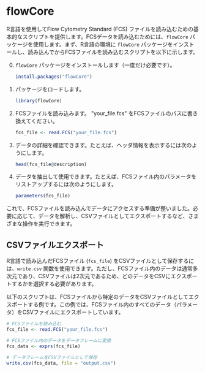 # flowCore

R言語を使用してFlow Cytometry Standard (FCS) ファイルを読み込むための基本的なスクリプトを提供します。FCSデータを読み込むためには、`flowCore` パッケージを使用します。まず、R言語の環境に `flowCore` パッケージをインストールし、読み込んでからFCSファイルを読み込むスクリプトを以下に示します。

0. `flowCore` パッケージをインストールします（一度だけ必要です）。

    ``` R
    install.packages("flowCore")
    ```

1. パッケージをロードします。

    ``` R
    library(flowCore)
    ```

2. FCSファイルを読み込みます。 "your_file.fcs" をFCSファイルのパスに書き換えてください。

    ``` R
    fcs_file <- read.FCS("your_file.fcs")
    ```

3. データの詳細を確認できます。たとえば、ヘッダ情報を表示するには次のようにします。

    ``` R
    head(fcs_file@description)
    ```

4. データを抽出して使用できます。たとえば、FCSファイル内のパラメータをリストアップするには次のようにします。

    ``` R
    parameters(fcs_file)
    ```

これで、FCSファイルを読み込んでデータにアクセスする準備が整いました。必要に応じて、データを解析し、CSVファイルとしてエクスポートするなど、さまざまな操作を実行できます。

## CSVファイルエクスポート

R言語で読み込んだFCSファイル (`fcs_file`) をCSVファイルとして保存するには、`write.csv` 関数を使用できます。ただし、FCSファイル内のデータは通常多次元であり、CSVファイルは2次元であるため、どのデータをCSVにエクスポートするかを選択する必要があります。

以下のスクリプトは、FCSファイルから特定のデータをCSVファイルとしてエクスポートする例です。この例では、FCSファイル内のすべてのデータ（パラメータ）をCSVファイルにエクスポートしています。

``` R
# FCSファイルを読み込む
fcs_file <- read.FCS("your_file.fcs")

# FCSファイル内のデータをデータフレームに変換
fcs_data <- exprs(fcs_file)

# データフレームをCSVファイルとして保存
write.csv(fcs_data, file = "output.csv")
```
